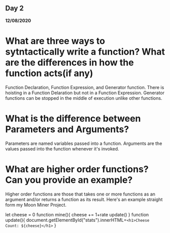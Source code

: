 ## Day 2
__12/08/2020__
# What are three ways to sytntactically write a function? What are the differences in how the function acts(if any)
Function Declaration, Function Expression, and Generator function. There is hoisting in a Function Delaration but not in a Function Expression.
Generator functions can be stopped in the middle of execution unlike other functions.
# What is the difference between Parameters and Arguments?
Parameters are named variables passed into a function. Arguments are the values passed into the function whenever it's invoked.
# What are higher order functions? Can you provide an example?
Higher order functions are those that takes one or more functions as an argument and/or returns a function as its result. Here's an example
straight form my Moon Miner Project.

let cheese = 0
function mine(){
    cheese += 1+rate
    update()
}
function update(){
    document.getElementById("stats").innerHTML=`<h1>Cheese Count: ${cheese}</h1>`
}